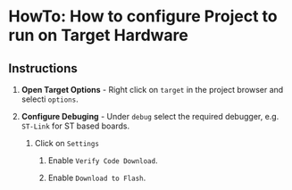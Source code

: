 # HowTo: How to configure Project to run on Target Hardware

## Instructions

1. __Open Target Options__ - Right click on `target` in the project browser and selecti `options`.

2. __Configure Debuging__ - Under `debug` select the required debugger, e.g. `ST-Link` for ST based boards.

    1. Click on `Settings`

        1. Enable `Verify Code Download`.

        2. Enable `Download to Flash`.



